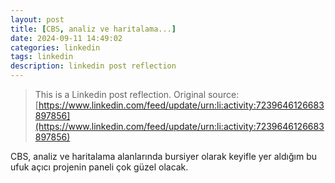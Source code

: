 ```yaml
---
layout: post
title: [CBS, analiz ve haritalama...]
date: 2024-09-11 14:49:02
categories: linkedin
tags: linkedin
description: linkedin post reflection
---
```


> This is a Linkedin post reflection. Original source: [https://www.linkedin.com/feed/update/urn:li:activity:7239646126683897856](https://www.linkedin.com/feed/update/urn:li:activity:7239646126683897856)

CBS, analiz ve haritalama alanlarında bursiyer olarak keyifle yer aldığım bu ufuk açıcı projenin paneli çok güzel olacak.

<div class="row mt-3">

</div>

